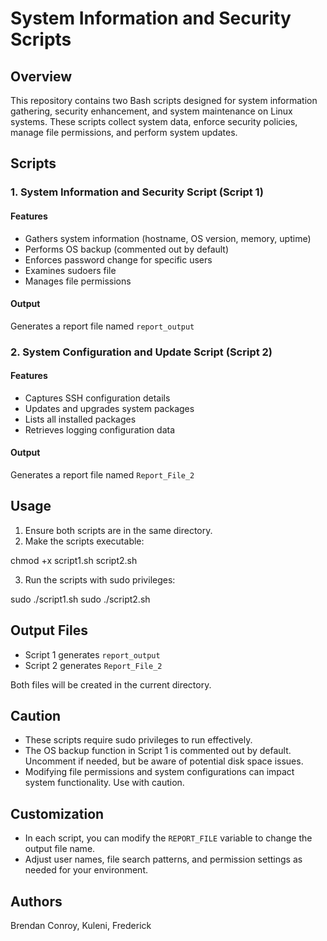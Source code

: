 # System Information and Security Scripts

## Overview

This repository contains two Bash scripts designed for system information gathering, security enhancement, and system maintenance on Linux systems. These scripts collect system data, enforce security policies, manage file permissions, and perform system updates.

## Scripts

### 1. System Information and Security Script (Script 1)

#### Features
- Gathers system information (hostname, OS version, memory, uptime)
- Performs OS backup (commented out by default)
- Enforces password change for specific users
- Examines sudoers file
- Manages file permissions

#### Output
Generates a report file named `report_output`

### 2. System Configuration and Update Script (Script 2)

#### Features
- Captures SSH configuration details
- Updates and upgrades system packages
- Lists all installed packages
- Retrieves logging configuration data

#### Output
Generates a report file named `Report_File_2`

## Usage

1. Ensure both scripts are in the same directory.
2. Make the scripts executable:

chmod +x script1.sh script2.sh

3. Run the scripts with sudo privileges:

sudo ./script1.sh
sudo ./script2.sh


## Output Files

- Script 1 generates `report_output`
- Script 2 generates `Report_File_2`

Both files will be created in the current directory.

## Caution

- These scripts require sudo privileges to run effectively.
- The OS backup function in Script 1 is commented out by default. Uncomment if needed, but be aware of potential disk space issues.
- Modifying file permissions and system configurations can impact system functionality. Use with caution.

## Customization

- In each script, you can modify the `REPORT_FILE` variable to change the output file name.
- Adjust user names, file search patterns, and permission settings as needed for your environment.

## Authors

Brendan Conroy, Kuleni, Frederick
